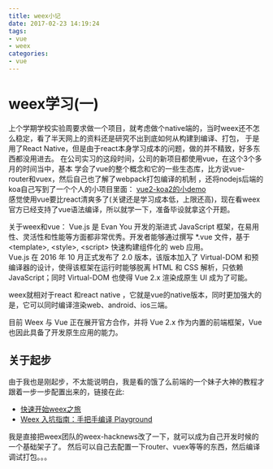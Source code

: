 ```yaml
---
title: weex小记
date: 2017-02-23 14:19:24
tags:
- vue 
- weex
categories:
- vue
---
```


# weex学习(一)

上个学期学校实验周要求做一个项目，就考虑做个native端的，当时weex还不怎么稳定，看了半天网上的资料还是研究不出到底如何从构建到编译、打包，
于是用了React Native，但是由于react本身学习成本的问题，做的并不精致，好多东西都没用进去。 在公司实习的这段时间，公司的新项目都使用vue，在这个3个多月的时间当中，基本
学会了vue的整个概念和它的一些生态库，比方说vue-router和vuex，然后自己也了解了webpack打包编译的机制
，还将nodejs后端的koa自己写到了一个个人的小项目里面： [vue2-koa2的小demo](https://github.com/BosenY/koa2-vue2)  
感觉使用vue要比react清爽多了(关键还是学习成本低，上限还高)，现在看weex官方已经支持了vue语法编译，所以就学一下，准备毕设就拿这个开题。  
    
关于weex和vue： Vue.js 是 Evan You 开发的渐进式 JavaScript 框架，在易用性、灵活性和性能等方面都非常优秀。开发者能够通过撰写 *.vue 文件，基于 &lt;template&gt;, &lt;style&gt;, &lt;script&gt;   快速构建组件化的 web 应用。  
Vue.js 在 2016 年 10 月正式发布了 2.0 版本，该版本加入了 Virtual-DOM 和预编译器的设计，使得该框架在运行时能够脱离 HTML 和 CSS 解析，只依赖 JavaScript；同时 Virtual-DOM 也使得 Vue 2.x 渲染成原生 UI 成为了可能。
 <!--more--> 
weex就相对于react 和react native ，它就是vue的native版本，同时更加强大的是，它可以同时编译渲染web、android、ios三端。    

目前 Weex 与 Vue 正在展开官方合作，并将 Vue 2.x 作为内置的前端框架，Vue 也因此具备了开发原生应用的能力。



## 关于起步

由于我也是刚起步，不太能说明白，我是看的饿了么前端的一个妹子大神的教程才跟着一步一步配置出来的，链接在此:  

 * [快速开始weex之旅](https://zhuanlan.zhihu.com/p/25177344) 
 * [Weex 入坑指南：手把手编译 Playground](https://zhuanlan.zhihu.com/p/25227030) 


我是直接把weex团队的weex-hacknews改了一下，就可以成为自己开发时候的一个基础架子了。
然后可以自己去配置一下router、vuex等等的东西，然后编译调试打包。。。

